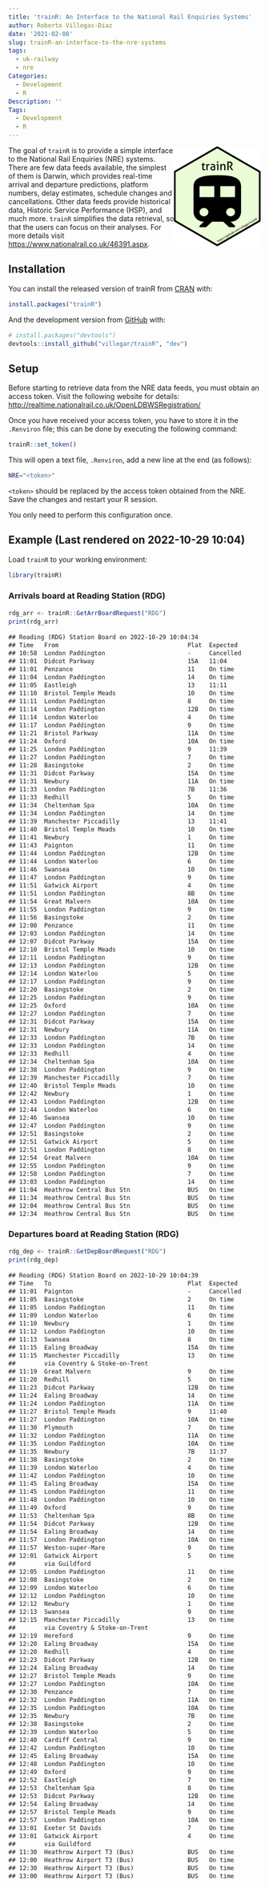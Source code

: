 ```yaml
---
title: 'trainR: An Interface to the National Rail Enquiries Systems'
author: Roberto Villegas-Diaz
date: '2021-02-08'
slug: trainR-an-interface-to-the-nre-systems
tags:
  - uk-railway
  - nre
Categories:
  - Development
  - R
Description: ''
Tags:
  - Development
  - R
---
```


<img src="https://raw.githubusercontent.com/villegar/trainR/main/inst/images/logo.png" alt="logo" align="right" height=200px/>

The goal of `trainR` is to provide a simple interface to the 
National Rail Enquiries (NRE) systems. There are few data feeds 
available, the simplest of them is Darwin, which provides real-time 
arrival and departure predictions, platform numbers, delay estimates, 
schedule changes and cancellations. Other data feeds provide historical 
data, Historic Service Performance (HSP), and much more. `trainR` 
simplifies the data retrieval, so that the users can focus on their 
analyses. For more details visit 
https://www.nationalrail.co.uk/46391.aspx.

## Installation

You can install the released version of trainR from [CRAN](https://CRAN.R-project.org) with:

``` r
install.packages("trainR")
```

And the development version from [GitHub](https://github.com/) with:

``` r
# install.packages("devtools")
devtools::install_github("villegar/trainR", "dev")
```

## Setup
Before starting to retrieve data from the NRE data feeds, you must obtain an access token. 
Visit the following website for details: http://realtime.nationalrail.co.uk/OpenLDBWSRegistration/

Once you have received your access token, you have to store it in the `.Renviron` file; this can be 
done by executing the following command:


```r
trainR::set_token()
```

This will open a text file, `.Renviron`, add a new line at the end (as follows):

```bash
NRE="<token>"
```

`<token>` should be replaced by the access token obtained from the NRE. Save the changes and restart 
your R session.

You only need to perform this configuration once.

## Example (Last rendered on 2022-10-29 10:04)

Load `trainR` to your working environment:

```r
library(trainR)
```

### Arrivals board at Reading Station (RDG)


```r
rdg_arr <- trainR::GetArrBoardRequest("RDG")
print(rdg_arr)
```

```
## Reading (RDG) Station Board on 2022-10-29 10:04:34
## Time   From                                    Plat  Expected
## 10:58  London Paddington                       -     Cancelled
## 11:01  Didcot Parkway                          15A   11:04
## 11:01  Penzance                                11    On time
## 11:04  London Paddington                       14    On time
## 11:05  Eastleigh                               13    11:11
## 11:10  Bristol Temple Meads                    10    On time
## 11:11  London Paddington                       8     On time
## 11:14  London Paddington                       12B   On time
## 11:14  London Waterloo                         4     On time
## 11:17  London Paddington                       9     On time
## 11:21  Bristol Parkway                         11A   On time
## 11:24  Oxford                                  10A   On time
## 11:25  London Paddington                       9     11:39
## 11:27  London Paddington                       7     On time
## 11:28  Basingstoke                             2     On time
## 11:31  Didcot Parkway                          15A   On time
## 11:31  Newbury                                 11A   On time
## 11:33  London Paddington                       7B    11:36
## 11:33  Redhill                                 5     On time
## 11:34  Cheltenham Spa                          10A   On time
## 11:34  London Paddington                       14    On time
## 11:39  Manchester Piccadilly                   13    11:41
## 11:40  Bristol Temple Meads                    10    On time
## 11:41  Newbury                                 1     On time
## 11:43  Paignton                                11    On time
## 11:44  London Paddington                       12B   On time
## 11:44  London Waterloo                         6     On time
## 11:46  Swansea                                 10    On time
## 11:47  London Paddington                       9     On time
## 11:51  Gatwick Airport                         4     On time
## 11:51  London Paddington                       8B    On time
## 11:54  Great Malvern                           10A   On time
## 11:55  London Paddington                       9     On time
## 11:56  Basingstoke                             2     On time
## 12:00  Penzance                                11    On time
## 12:03  London Paddington                       14    On time
## 12:07  Didcot Parkway                          15A   On time
## 12:10  Bristol Temple Meads                    10    On time
## 12:11  London Paddington                       9     On time
## 12:13  London Paddington                       12B   On time
## 12:14  London Waterloo                         5     On time
## 12:17  London Paddington                       9     On time
## 12:20  Basingstoke                             2     On time
## 12:25  London Paddington                       9     On time
## 12:25  Oxford                                  10A   On time
## 12:27  London Paddington                       7     On time
## 12:31  Didcot Parkway                          15A   On time
## 12:31  Newbury                                 11A   On time
## 12:33  London Paddington                       7B    On time
## 12:33  London Paddington                       14    On time
## 12:33  Redhill                                 4     On time
## 12:34  Cheltenham Spa                          10A   On time
## 12:38  London Paddington                       9     On time
## 12:39  Manchester Piccadilly                   7     On time
## 12:40  Bristol Temple Meads                    10    On time
## 12:42  Newbury                                 1     On time
## 12:43  London Paddington                       12B   On time
## 12:44  London Waterloo                         6     On time
## 12:46  Swansea                                 10    On time
## 12:47  London Paddington                       9     On time
## 12:51  Basingstoke                             2     On time
## 12:51  Gatwick Airport                         5     On time
## 12:51  London Paddington                       8     On time
## 12:54  Great Malvern                           10A   On time
## 12:55  London Paddington                       9     On time
## 12:58  London Paddington                       7     On time
## 13:03  London Paddington                       14    On time
## 11:04  Heathrow Central Bus Stn                BUS   On time
## 11:34  Heathrow Central Bus Stn                BUS   On time
## 12:04  Heathrow Central Bus Stn                BUS   On time
## 12:34  Heathrow Central Bus Stn                BUS   On time
```

### Departures board at Reading Station (RDG)


```r
rdg_dep <- trainR::GetDepBoardRequest("RDG")
print(rdg_dep)
```

```
## Reading (RDG) Station Board on 2022-10-29 10:04:39
## Time   To                                      Plat  Expected
## 11:01  Paignton                                -     Cancelled
## 11:05  Basingstoke                             2     On time
## 11:05  London Paddington                       11    On time
## 11:09  London Waterloo                         6     On time
## 11:10  Newbury                                 1     On time
## 11:12  London Paddington                       10    On time
## 11:13  Swansea                                 8     On time
## 11:15  Ealing Broadway                         15A   On time
## 11:15  Manchester Piccadilly                   13    On time
##        via Coventry & Stoke-on-Trent           
## 11:19  Great Malvern                           9     On time
## 11:20  Redhill                                 5     On time
## 11:23  Didcot Parkway                          12B   On time
## 11:24  Ealing Broadway                         14    On time
## 11:24  London Paddington                       11A   On time
## 11:27  Bristol Temple Meads                    9     11:40
## 11:27  London Paddington                       10A   On time
## 11:30  Plymouth                                7     On time
## 11:32  London Paddington                       11A   On time
## 11:35  London Paddington                       10A   On time
## 11:35  Newbury                                 7B    11:37
## 11:38  Basingstoke                             2     On time
## 11:39  London Waterloo                         4     On time
## 11:42  London Paddington                       10    On time
## 11:45  Ealing Broadway                         15A   On time
## 11:45  London Paddington                       11    On time
## 11:48  London Paddington                       10    On time
## 11:49  Oxford                                  9     On time
## 11:53  Cheltenham Spa                          8B    On time
## 11:54  Didcot Parkway                          12B   On time
## 11:54  Ealing Broadway                         14    On time
## 11:57  London Paddington                       10A   On time
## 11:57  Weston-super-Mare                       9     On time
## 12:01  Gatwick Airport                         5     On time
##        via Guildford                           
## 12:05  London Paddington                       11    On time
## 12:08  Basingstoke                             2     On time
## 12:09  London Waterloo                         6     On time
## 12:12  London Paddington                       10    On time
## 12:12  Newbury                                 1     On time
## 12:13  Swansea                                 9     On time
## 12:15  Manchester Piccadilly                   13    On time
##        via Coventry & Stoke-on-Trent           
## 12:19  Hereford                                9     On time
## 12:20  Ealing Broadway                         15A   On time
## 12:20  Redhill                                 4     On time
## 12:23  Didcot Parkway                          12B   On time
## 12:24  Ealing Broadway                         14    On time
## 12:27  Bristol Temple Meads                    9     On time
## 12:27  London Paddington                       10A   On time
## 12:30  Penzance                                7     On time
## 12:32  London Paddington                       11A   On time
## 12:35  London Paddington                       10A   On time
## 12:35  Newbury                                 7B    On time
## 12:38  Basingstoke                             2     On time
## 12:39  London Waterloo                         5     On time
## 12:40  Cardiff Central                         9     On time
## 12:42  London Paddington                       10    On time
## 12:45  Ealing Broadway                         15A   On time
## 12:48  London Paddington                       10    On time
## 12:49  Oxford                                  9     On time
## 12:52  Eastleigh                               7     On time
## 12:53  Cheltenham Spa                          8     On time
## 12:53  Didcot Parkway                          12B   On time
## 12:54  Ealing Broadway                         14    On time
## 12:57  Bristol Temple Meads                    9     On time
## 12:57  London Paddington                       10A   On time
## 13:01  Exeter St Davids                        7     On time
## 13:01  Gatwick Airport                         4     On time
##        via Guildford                           
## 11:30  Heathrow Airport T3 (Bus)               BUS   On time
## 12:00  Heathrow Airport T3 (Bus)               BUS   On time
## 12:30  Heathrow Airport T3 (Bus)               BUS   On time
## 13:00  Heathrow Airport T3 (Bus)               BUS   On time
```
